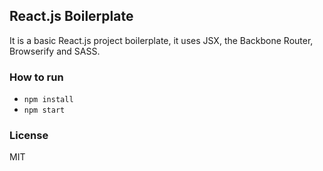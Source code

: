 ## React.js Boilerplate

It is a basic React.js project boilerplate, it uses JSX, the Backbone Router, Browserify and SASS.

### How to run

- `npm install`
- `npm start`

### License

MIT
